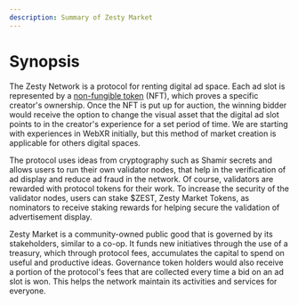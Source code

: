```yaml
---
description: Summary of Zesty Market
---
```


# Synopsis

The Zesty Network is a protocol for renting digital ad space. Each ad slot is represented by a [non-fungible token](https://en.wikipedia.org/wiki/Non-fungible\_token) (NFT), which proves a specific creator's ownership. Once the NFT is put up for auction, the winning bidder would receive the option to change the visual asset that the digital ad slot points to in the creator's experience for a set period of time. We are starting with experiences in WebXR initially, but this method of market creation is applicable for others digital spaces.

The protocol uses ideas from cryptography such as Shamir secrets and allows users to run their own validator nodes, that help in the verification of ad display and reduce ad fraud in the network. Of course, validators are rewarded with protocol tokens for their work. To increase the security of the validator nodes, users can stake $ZEST, Zesty Market Tokens, as nominators to receive staking rewards for helping secure the validation of advertisement display.

Zesty Market is a community-owned public good that is governed by its stakeholders, similar to a co-op. It funds new initiatives through the use of a treasury, which through protocol fees, accumulates the capital to spend on useful and productive ideas. Governance token holders would also receive a portion of the protocol's fees that are collected every time a bid on an ad slot is won. This helps the network maintain its activities and services for everyone.
